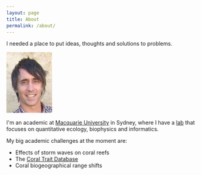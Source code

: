 ```yaml
---
layout: page
title: About
permalink: /about/
---
```


<p class="message">
  I needed a place to put ideas, thoughts and solutions to problems. 
</p>


![placeholder](/public/images/josh.jpeg "Josh")

I'm an academic at [Macquarie University](http://www.mq.edu.au) in Sydney, where I have a [lab](http://acropora.bio.mq.edu.au) that focuses on quantitative ecology, biophysics and informatics.

My big academic challenges at the moment are:

  * Effects of storm waves on coral reefs
  * The [Coral Trait Database](https://coraltraits.org)
  * Coral biogeographical range shifts

